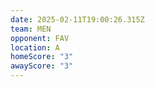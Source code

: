 ```yaml
---
date: 2025-02-11T19:00:26.315Z
team: MEN
opponent: FAV
location: A
homeScore: "3"
awayScore: "3"
---
```


